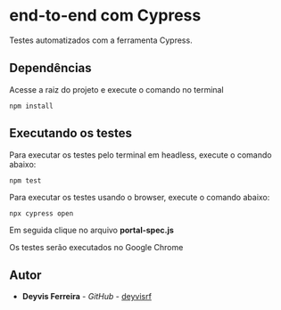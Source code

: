 # end-to-end com Cypress

Testes automatizados com a ferramenta Cypress.

## Dependências
Acesse a raiz do projeto e execute o comando no terminal
```
npm install
```

## Executando os testes

Para executar os testes pelo terminal em headless, execute o comando abaixo:

```
npm test
```

Para executar os testes usando o browser, execute o comando abaixo:

```
npx cypress open
```
Em seguida clique no arquivo **portal-spec.js** 

Os testes serão executados no Google Chrome

## Autor

* **Deyvis Ferreira** - *GitHub* - [deyvisrf](https://github.com/deyvisrf)